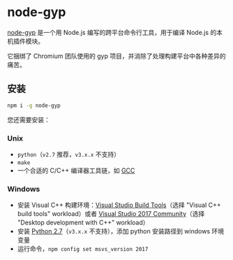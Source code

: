 # node-gyp

[node-gyp](https://github.com/nodejs/node-gyp) 是一个用 Node.js 编写的跨平台命令行工具，用于编译 Node.js 的本机插件模块。

它捆绑了 Chromium 团队使用的 gyp 项目，并消除了处理构建平台中各种差异的痛苦。

## 安装

```sh
npm i -g node-gyp
```

您还需要安装：

### Unix

   * `python`（`v2.7` 推荐，`v3.x.x` 不支持）
   * `make`
   * 一个合适的 C/C++ 编译器工具链，如 [GCC](https://gcc.gnu.org)

### Windows

  * 安装 Visual C++ 构建环境：[Visual Studio Build Tools](https://visualstudio.microsoft.com/thank-you-downloading-visual-studio/?sku=BuildTools)（选择 "Visual C++ build tools" workload）或者 [Visual Studio 2017 Community](https://visualstudio.microsoft.com/pl/thank-you-downloading-visual-studio/?sku=Community)（选择 "Desktop development with C++" workload）
   * 安装 [Python 2.7](https://www.python.org/downloads/)（`v3.x.x` 不支持），添加 python 安装路径到 windows 环境变量
   * 运行命令，`npm config set msvs_version 2017`
